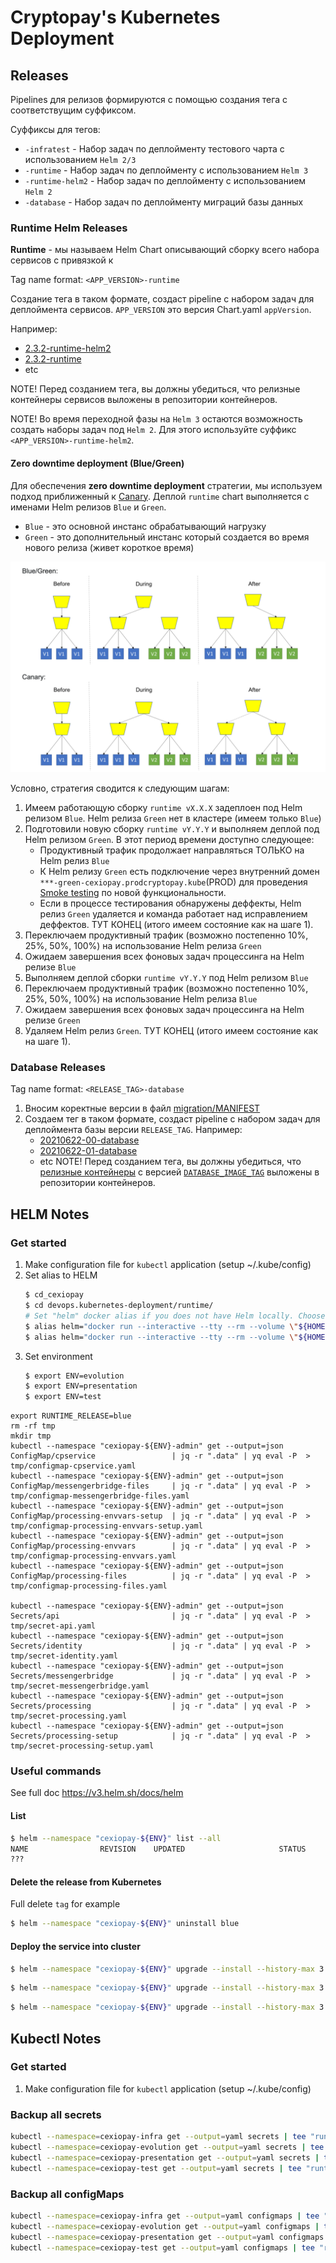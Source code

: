# Cryptopay's Kubernetes Deployment

## Releases

Pipelines для релизов формируются с помощью создания тега с соответствущим суффиксом.

Суффиксы для тегов:

* `-infratest` - Набор задач по деплойменту тестового чарта с использованием `Helm 2/3`
* `-runtime` - Набор задач по деплойменту с использованием `Helm 3`
* `-runtime-helm2` - Набор задач по деплойменту с использованием `Helm 2`
* `-database` -  Набор задач по деплойменту миграций базы данных

### Runtime Helm Releases

**Runtime** - мы называем Helm Chart описывающий сборку всего набора сервисов с привязкой к 

Tag name format: `<APP_VERSION>-runtime`

Создание тега в таком формате, создаст pipeline с набором задач для деплоймента сервисов. `APP_VERSION` это версия Chart.yaml `appVersion`.

Например:
* [2.3.2-runtime-helm2](https://gitlab.wnb:28443/cexiopay/devops/kubernetes-deployment/-/commits/2.3.2-runtime-helm2)
* [2.3.2-runtime](https://gitlab.wnb:28443/cexiopay/devops/kubernetes-deployment/-/tags/2.3.2-runtime)
* etc

NOTE! Перед созданием тега, вы должны убедиться, что релизные контейнеры сервисов выложены в репозитории контейнеров.

NOTE! Во время переходной фазы на `Helm 3` остаются возможность создать наборы задач под `Helm 2`. Для этого используйте суффикс `<APP_VERSION>-runtime-helm2`.

#### Zero downtime deployment (Blue/Green)

Для обеспечения **zero downtime deployment** стратегии, мы используем подход приближенный к [Canary](https://martinfowler.com/bliki/CanaryRelease.html). Деплой `runtime` chart выполняется с именами Helm релизов `Blue` и `Green`.

* `Blue` - это основной инстанс обрабатывающий нагрузку
* `Green` - это дополнительный инстанс который создается во время нового релиза (живет короткое время)

![zero-downtime-deployment-strategy.png](./README.files/zero-downtime-deployment-strategy.png)

Условно, стратегия сводится к следующим шагам:

1. Имеем работающую сборку `runtime vX.X.X` задеплоен под Helm релизом `Blue`. Helm релиза `Green` нет в кластере (имеем только `Blue`)
1. Подготовили новую сборку `runtime vY.Y.Y` и выполняем деплой под Helm релизом `Green`. В этот период времени доступно следующее:
	* Продуктивный трафик продолжает направляться ТОЛЬКО на Helm релиз `Blue`
	* К Helm релизу `Green` есть подключение через внутренний домен `***-green-cexiopay.prodcryptopay.kube`(PROD) для проведения [Smoke testing](https://en.wikipedia.org/wiki/Smoke_testing_(software)) по новой функциональности.
	* Если в процессе тестирования обнаружены деффекты, Helm релиз `Green` удаляется и команда работает над исправлением деффектов. ТУТ КОНЕЦ (итого имеем состояние как на шаге 1).
1. Переключаем продуктивный трафик (возможно постепенно 10%, 25%, 50%, 100%) на использование Helm релиза `Green`
1. Ожидаем завершения всех фоновых задач процессинга на Helm релизе `Blue`
1. Выполняем деплой сборки `runtime vY.Y.Y` под Helm релизом `Blue`
1. Переключаем продуктивный трафик (возможно постепенно 10%, 25%, 50%, 100%) на использование Helm релиза `Blue`
1. Ожидаем завершения всех фоновых задач процессинга на Helm релизе `Green`
1. Удаляем Helm релиз `Green`. ТУТ КОНЕЦ (итого имеем состояние как на шаге 1).


### Database Releases

Tag name format: `<RELEASE_TAG>-database`

1. Вносим коректные версии в файл [migration/MANIFEST](./migration/MANIFEST)
1. Создаем тег в таком формате, создаст pipeline с набором задач для деплоймента базы версии `RELEASE_TAG`.
	Например:
	* [20210622-00-database](https://gitlab.wnb:28443/cexiopay/devops/kubernetes-deployment/-/tags/20210622-00-database)
	* [20210622-01-database](https://gitlab.wnb:28443/cexiopay/devops/kubernetes-deployment/-/tags/20210622-01-database)
	* etc
	NOTE! Перед созданием тега, вы должны убедиться, что [релизные контейнеры](https://gitlab.wnb:28443/cexiopay/database/pipelines) с версией [`DATABASE_IMAGE_TAG`](https://gitlab.wnb:28443/cexiopay/database/-/tags) выложены в репозитории контейнеров.

## HELM Notes

### Get started
1. Make configuration file for `kubectl` application (setup ~/.kube/config)
1. Set alias to HELM
	```bash
	$ cd_cexiopay
	$ cd devops.kubernetes-deployment/runtime/
	# Set "helm" docker alias if you does not have Helm locally. Choose one of following:
	$ alias helm="docker run --interactive --tty --rm --volume \"${HOME}/.kube/config:/root/.kube/config\" --volume \"$(pwd):/apps\" --entrypoint /usr/bin/helm devdocker.infra.kube/cexiolabs/docker/helm3/snapshot:master.dcb37861"
	$ alias helm="docker run --interactive --tty --rm --volume \"${HOME}/.kube/config:/root/.kube/config\" --volume \"$(pwd):/apps\" alpine/helm:3.2.0"
	```
1. Set environment
	```bash
	$ export ENV=evolution
	$ export ENV=presentation
	$ export ENV=test
	```

```shell
export RUNTIME_RELEASE=blue
rm -rf tmp
mkdir tmp
kubectl --namespace "cexiopay-${ENV}-admin" get --output=json ConfigMap/cpservice                 | jq -r ".data" | yq eval -P  > tmp/configmap-cpservice.yaml
kubectl --namespace "cexiopay-${ENV}-admin" get --output=json ConfigMap/messengerbridge-files     | jq -r ".data" | yq eval -P  > tmp/configmap-messengerbridge-files.yaml
kubectl --namespace "cexiopay-${ENV}-admin" get --output=json ConfigMap/processing-envvars-setup  | jq -r ".data" | yq eval -P  > tmp/configmap-processing-envvars-setup.yaml
kubectl --namespace "cexiopay-${ENV}-admin" get --output=json ConfigMap/processing-envvars        | jq -r ".data" | yq eval -P  > tmp/configmap-processing-envvars.yaml
kubectl --namespace "cexiopay-${ENV}-admin" get --output=json ConfigMap/processing-files          | jq -r ".data" | yq eval -P  > tmp/configmap-processing-files.yaml

kubectl --namespace "cexiopay-${ENV}-admin" get --output=json Secrets/api                         | jq -r ".data" | yq eval -P  > tmp/secret-api.yaml
kubectl --namespace "cexiopay-${ENV}-admin" get --output=json Secrets/identity                    | jq -r ".data" | yq eval -P  > tmp/secret-identity.yaml
kubectl --namespace "cexiopay-${ENV}-admin" get --output=json Secrets/messengerbridge             | jq -r ".data" | yq eval -P  > tmp/secret-messengerbridge.yaml
kubectl --namespace "cexiopay-${ENV}-admin" get --output=json Secrets/processing                  | jq -r ".data" | yq eval -P  > tmp/secret-processing.yaml
kubectl --namespace "cexiopay-${ENV}-admin" get --output=json Secrets/processing-setup            | jq -r ".data" | yq eval -P  > tmp/secret-processing-setup.yaml
```

### Useful commands
See full doc https://v3.helm.sh/docs/helm

#### List
```bash
$ helm --namespace "cexiopay-${ENV}" list --all
NAME             	REVISION	UPDATED                 	STATUS  	CHART                  	APP VERSION	NAMESPACE
???
```

#### Delete the release from Kubernetes
Full delete `tag` for example
```bash
$ helm --namespace "cexiopay-${ENV}" uninstall blue
```

#### Deploy the service into cluster
```bash
$ helm --namespace "cexiopay-${ENV}" upgrade --install --history-max 3 --values "values-base.yaml" --values "values.${ENV}.yaml" blue .
```

```bash
$ helm --namespace "cexiopay-${ENV}" upgrade --install --history-max 3 --values "values-base.yaml" --values "values.${ENV}.yaml" --set "application.processing.serviceImage=devdocker.infra.kube/cexiopay/cpservice/snapshot" --set "application.processing.tag=2-1-38-hotfix" blue .
```

```bash
$ helm --namespace "cexiopay-${ENV}" upgrade --install --history-max 3 --values "values-base.yaml" --values "values.${ENV}.yaml" --set "application.processing.tag=master" --set "application.api.tag=master" blue .
```


## Kubectl Notes

### Get started
1. Make configuration file for `kubectl` application (setup ~/.kube/config)

### Backup all secrets

```bash
kubectl --namespace=cexiopay-infra get --output=yaml secrets | tee "runtime.secrets/backup$(date '+%Y%m%d%H%M%S')-cexiopay-infra-secrets.yaml"
kubectl --namespace=cexiopay-evolution get --output=yaml secrets | tee "runtime.secrets/backup$(date '+%Y%m%d%H%M%S')-cexiopay-evolution-secrets.yaml"
kubectl --namespace=cexiopay-presentation get --output=yaml secrets | tee "runtime.secrets/backup$(date '+%Y%m%d%H%M%S')-cexiopay-presentation-secrets.yaml"
kubectl --namespace=cexiopay-test get --output=yaml secrets | tee "runtime.secrets/backup$(date '+%Y%m%d%H%M%S')-cexiopay-test-secrets.yaml"
```

### Backup all configMaps

```bash
kubectl --namespace=cexiopay-infra get --output=yaml configmaps | tee "runtime.configmaps/backup$(date '+%Y%m%d%H%M%S')-cexiopay-infra-configmaps.yaml"
kubectl --namespace=cexiopay-evolution get --output=yaml configmaps | tee "runtime.configmaps/backup$(date '+%Y%m%d%H%M%S')-cexiopay-evolution-configmaps.yaml"
kubectl --namespace=cexiopay-presentation get --output=yaml configmaps | tee "runtime.configmaps/backup$(date '+%Y%m%d%H%M%S')-cexiopay-presentation-configmaps.yaml"
kubectl --namespace=cexiopay-test get --output=yaml configmaps | tee "runtime.configmaps/backup$(date '+%Y%m%d%H%M%S')-cexiopay-test-configmaps.yaml"
```
